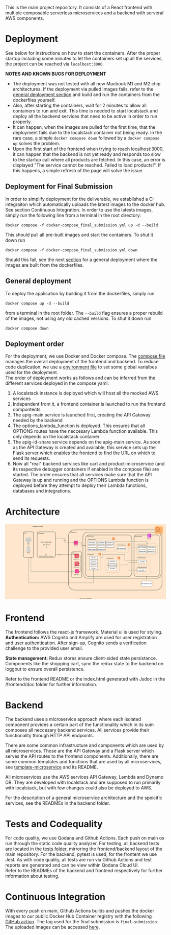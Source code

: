 This is the main project repository. It consists of a React frontend with multiple composable serverless microservices and a backend with serveral AWS components.

# Deployment
See below for instructions on how to start the containers. After the proper startup including some minutes to let the containers set up all the services, the project can be reached via `localhost:3000`.

**NOTES AND KNOWN BUGS FOR DEPLOYMENT**  
- The deployment was not tested with all new Macbook M1 and M2 chip architectures. If the deployment via pulled images fails, refer to the [general deployment section](#general-deployment) and build and run the containers from the dockerfiles yourself.    
- Also, after starting the containers, wait for 2 minutes to allow all containers to run and exit. This time is needed to start localstack and deploy all the backend services that need to be active in order to run properly.
- It can happen, when the images are pulled for the first time, that the deployment fails due to the localstack container not being ready. In the rare case, a simple `docker compose down` followed by a `docker compose up` solves the problem.
- Upon the first start of the frontend when trying to reach localhost:3000, it can happen that the backend is not yet ready and responds too slow to the startup call where all products are fetched. In this case, an error is displayed "The service cannot be reached. Failed to load products!". If this happens, a simple refresh of the page will solve the issue.


## Deployment for Final Submission
In order to simplify deployment for the deliverable, we established a CI integraiton which automatically uploads the latest images to the docker hub. See section Continuous Integration. In order to use the latests images, simply run the following line from a terminal in the root directory:
```
docker compose -f docker-compose_final_submission.yml up -d --build
```
This should pull all pre-built images and start the containers. To shut it down run
```
docker compose -f docker-compose_final_submission.yml down
```
Should this fail, see the next [section](#general-deployment) for a general deployment where the images are built from the dockerfiles.

## General deployment
To deploy the application by building it from the dockerfiles, simply run 
```
docker compose up -d --build
```
from a terminal in the root folder. The `--build` flag ensures a proper rebuild of the images, not using any old cached versions.
To shut it down run
```
docker compose down
```


## Deployment order
For the deployment, we use Docker and Docker compose. The [compose file](./docker-compose.yml) manages the overall deployment of the frontend and backend. To reduce code duplication, we use a [environment file](./.env) to set some global varialbes used for the deployment.  
The order of deployment works as follows and can be inferred from the different services deployed in the compose yaml:
1. A localstack instance is deployed which will host all the mocked AWS services
2. Independent from it, a frontend container is launched to run the frontend compontents
3. The apig-main service is launched first, creating the API Gateway needed by the backend
4. The options_lambda_function is deployed. This ensures that all OPTIONS routes have the neccesary Lambda function available. This only depends on the localstack container
5. The apig-id-share service depends on the apig-main service. As soon as the API Gateway is created and available, this service sets up the Flask server which enables the frontend to find the URL on which to send its requests.
6. Now all "real" backend services like cart and product-microservice (and its respective debugger containers if enabled in the compose file) are started. The order ensures that all services make sure that the API Gateway is up and running and the OPTIONS Lambda function is deployed before they attempt to deploy their Lambda functions, databases and integrations.


# Architecture
![Alt text](./ASE%20Architecture%20Diagram-Architecture%20Overview_1.drawio.svg?raw=true "Title")


# Frontend
The frontend follows the react-js framework. Material ui is used for styling.
**Authentication:**
AWS Cognito and Amplify are used for user registration and user authentication. After sign-up, Cognito sends a verification challenge to the provided user email.

**State management:**
Redux stores ensure client-sided state persistance. 
Components like the shopping cart, sync the redux state to the backend on loggout to ensure overall persistence.

Refer to the frontend README or the index.html generated with Jsdoc in the /frontend/doc folder for further information.

# Backend
The backend uses a microservice approach where each isolated component provides a certain part of the functionality which in its sum composes all neccesary backend services. All services provide their functionality through HTTP API endpoints.

There are some common infrastructure and components which are used by all microservices. Those are the API Gateway and a Flask server which serves the API routes to the frontend components. Additionally, there are some common templates and functions that are used by all microservices, see [template-microservice](./backend/template-microservice/) and its README.  

All microservices use the AWS services API Gateway, Lambda and Dynamo DB. They are developed with localstack and are supposed to run primarily with localstack, but with few changes could also be deployed to AWS.

For the description of a general microservice architecture and the speicific services, see the READMEs in the backend folder.

# Tests and Codequality
For code quality, we use Qodana and Github Actions. Each push on main os run through the static code quality analyzer.
For testing, all backend tests are located in the [tests folder](./tests/), mirroring the frontend/backend layout of the main repository. For the backend, pytest is used, for the frontent we use Jest. As with code quality, all tests are run via Github Actions and test reports are generated and can be view within Qodana Cloud UI.  
Refer to the READMEs of the backend and frontend respectively for further information about testing.

# Continuous Integration
With every push on main, Github Actions builds and pushes the docker images to our public Docker Hub Container registry with the following [GitHub action](.github/workflows/docker.yml). The tag used for the final submission is `final-submission`. The uploaded images can be accessed [here](https://hub.docker.com/u/laserchads).
